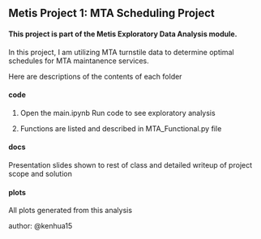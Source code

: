 
## Metis Project 1: MTA Scheduling Project

#### This project is part of the Metis Exploratory Data Analysis module.

In this project, I am utilizing MTA turnstile data to determine optimal schedules for MTA maintanence services. 

Here are descriptions of the contents of each folder

#### code

1. Open the main.ipynb
Run code to see exploratory analysis

2. Functions are listed and described in MTA_Functional.py file

#### docs

Presentation slides shown to rest of class and detailed writeup of project scope and solution

#### plots

All plots generated from this analysis

author: @kenhua15

